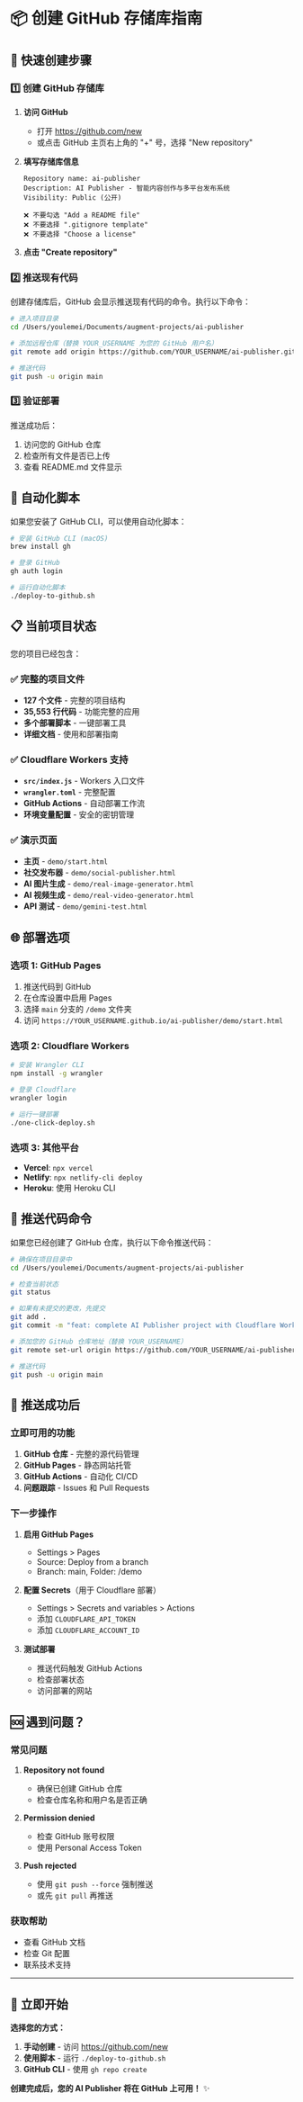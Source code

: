 # 📦 创建 GitHub 存储库指南

## 🎯 快速创建步骤

### 1️⃣ 创建 GitHub 存储库

1. **访问 GitHub**
   - 打开 https://github.com/new
   - 或点击 GitHub 主页右上角的 "+" 号，选择 "New repository"

2. **填写存储库信息**
   ```
   Repository name: ai-publisher
   Description: AI Publisher - 智能内容创作与多平台发布系统
   Visibility: Public (公开)
   
   ❌ 不要勾选 "Add a README file"
   ❌ 不要选择 ".gitignore template"  
   ❌ 不要选择 "Choose a license"
   ```

3. **点击 "Create repository"**

### 2️⃣ 推送现有代码

创建存储库后，GitHub 会显示推送现有代码的命令。执行以下命令：

```bash
# 进入项目目录
cd /Users/youlemei/Documents/augment-projects/ai-publisher

# 添加远程仓库（替换 YOUR_USERNAME 为您的 GitHub 用户名）
git remote add origin https://github.com/YOUR_USERNAME/ai-publisher.git

# 推送代码
git push -u origin main
```

### 3️⃣ 验证部署

推送成功后：
1. 访问您的 GitHub 仓库
2. 检查所有文件是否已上传
3. 查看 README.md 文件显示

## 🚀 自动化脚本

如果您安装了 GitHub CLI，可以使用自动化脚本：

```bash
# 安装 GitHub CLI (macOS)
brew install gh

# 登录 GitHub
gh auth login

# 运行自动化脚本
./deploy-to-github.sh
```

## 📋 当前项目状态

您的项目已经包含：

### ✅ 完整的项目文件
- **127 个文件** - 完整的项目结构
- **35,553 行代码** - 功能完整的应用
- **多个部署脚本** - 一键部署工具
- **详细文档** - 使用和部署指南

### ✅ Cloudflare Workers 支持
- **`src/index.js`** - Workers 入口文件
- **`wrangler.toml`** - 完整配置
- **GitHub Actions** - 自动部署工作流
- **环境变量配置** - 安全的密钥管理

### ✅ 演示页面
- **主页** - `demo/start.html`
- **社交发布器** - `demo/social-publisher.html`
- **AI 图片生成** - `demo/real-image-generator.html`
- **AI 视频生成** - `demo/real-video-generator.html`
- **API 测试** - `demo/gemini-test.html`

## 🌐 部署选项

### 选项 1: GitHub Pages
1. 推送代码到 GitHub
2. 在仓库设置中启用 Pages
3. 选择 `main` 分支的 `/demo` 文件夹
4. 访问 `https://YOUR_USERNAME.github.io/ai-publisher/demo/start.html`

### 选项 2: Cloudflare Workers
```bash
# 安装 Wrangler CLI
npm install -g wrangler

# 登录 Cloudflare
wrangler login

# 运行一键部署
./one-click-deploy.sh
```

### 选项 3: 其他平台
- **Vercel**: `npx vercel`
- **Netlify**: `npx netlify-cli deploy`
- **Heroku**: 使用 Heroku CLI

## 🔧 推送代码命令

如果您已经创建了 GitHub 仓库，执行以下命令推送代码：

```bash
# 确保在项目目录中
cd /Users/youlemei/Documents/augment-projects/ai-publisher

# 检查当前状态
git status

# 如果有未提交的更改，先提交
git add .
git commit -m "feat: complete AI Publisher project with Cloudflare Workers support"

# 添加您的 GitHub 仓库地址（替换 YOUR_USERNAME）
git remote set-url origin https://github.com/YOUR_USERNAME/ai-publisher.git

# 推送代码
git push -u origin main
```

## 🎉 推送成功后

### 立即可用的功能
1. **GitHub 仓库** - 完整的源代码管理
2. **GitHub Pages** - 静态网站托管
3. **GitHub Actions** - 自动化 CI/CD
4. **问题跟踪** - Issues 和 Pull Requests

### 下一步操作
1. **启用 GitHub Pages**
   - Settings > Pages
   - Source: Deploy from a branch
   - Branch: main, Folder: /demo

2. **配置 Secrets**（用于 Cloudflare 部署）
   - Settings > Secrets and variables > Actions
   - 添加 `CLOUDFLARE_API_TOKEN`
   - 添加 `CLOUDFLARE_ACCOUNT_ID`

3. **测试部署**
   - 推送代码触发 GitHub Actions
   - 检查部署状态
   - 访问部署的网站

## 🆘 遇到问题？

### 常见问题
1. **Repository not found**
   - 确保已创建 GitHub 仓库
   - 检查仓库名称和用户名是否正确

2. **Permission denied**
   - 检查 GitHub 账号权限
   - 使用 Personal Access Token

3. **Push rejected**
   - 使用 `git push --force` 强制推送
   - 或先 `git pull` 再推送

### 获取帮助
- 查看 GitHub 文档
- 检查 Git 配置
- 联系技术支持

---

## 🚀 立即开始

**选择您的方式：**

1. **手动创建** - 访问 https://github.com/new
2. **使用脚本** - 运行 `./deploy-to-github.sh`
3. **GitHub CLI** - 使用 `gh repo create`

**创建完成后，您的 AI Publisher 将在 GitHub 上可用！** ✨
